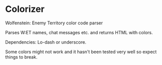 Colorizer
=========

Wolfenstein: Enemy Territory color code parser

Parses W:ET names, chat messages etc. and returns HTML with colors.

Dependencies: Lo-dash or underscore.

Some colors might not work and it hasn't been tested very well so expect things to break.
